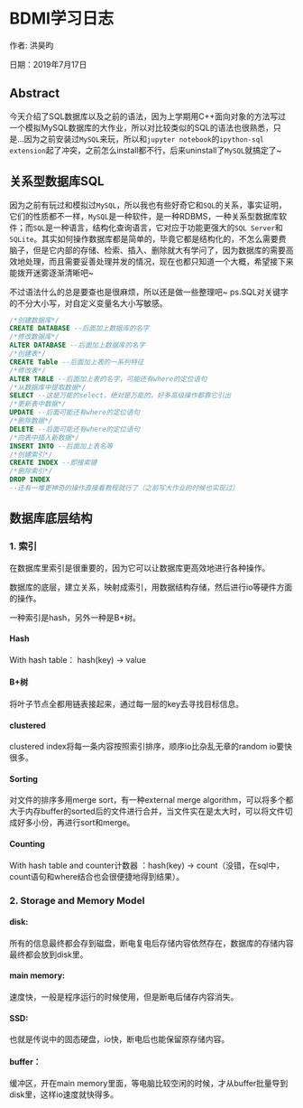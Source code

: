 # BDMI学习日志

作者: 洪昊昀

日期：2019年7月17日

## Abstract

今天介绍了SQL数据库以及之前的语法，因为上学期用C++面向对象的方法写过一个模拟MySQL数据库的大作业，所以对比较类似的SQL的语法也很熟悉，只是…因为之前安装过`MySQL`来玩，所以和`jupyter notebook`的`ipython-sql extension`起了冲突，之前怎么install都不行，后来uninstall了`MySQL`就搞定了~

## 关系型数据库SQL

因为之前有玩过和模拟过`MySQL`，所以我也有些好奇它和`SQL`的关系，事实证明，它们的性质都不一样，`MySQL`是一种软件，是一种RDBMS，一种关系型数据库软件；而`SQL`是一种语言，结构化查询语言，它对应于功能更强大的`SQL Server`和`SQLite`。其实如何操作数据库都是简单的，毕竟它都是结构化的，不怎么需要费脑子，但是它内部的存储、检索、插入、删除就大有学问了，因为数据库的需要高效地处理，而且需要妥善处理并发的情况，现在也都只知道一个大概，希望接下来能拨开迷雾逐渐清晰吧~

不过语法什么的总是要查也是很麻烦，所以还是做一些整理吧~ ps.SQL对关键字的不分大小写，对自定义变量名大小写敏感。

```sql
/*创建数据库*/
CREATE DATABASE --后面加上数据库的名字
/*修改数据库*/
ALTER DATABASE --后面加上数据库的名字
/*创建表*/
CREATE Table --后面加上表的一系列特征
/*修改表*/
ALTER TABLE --后面加上表的名字，可能还有where的定位语句
/*从数据库中提取数据*/
SELECT --这是万能的select，绝对是万能的，好多高级操作都靠它引出
/*更新表中数据*/
UPDATE --后面可能还有where的定位语句
/*删除数据*/
DELETE --后面可能还有where的定位语句
/*向表中插入新数据*/
INSERT INTO --后面加上表名等
/*创建索引*/
CREATE INDEX --即搜索键
/*删除索引*/
DROP INDEX
--还有一堆更神奇的操作直接看教程就行了（之前写大作业的时候也实现过）
```

## 数据库底层结构

### 1. 索引

在数据库里索引是很重要的，因为它可以让数据库更高效地进行各种操作。

数据库的底层，建立关系，映射成索引，用数据结构存储，然后进行io等硬件方面的操作。

一种索引是hash，另外一种是B+树。

#### Hash 

With hash table： hash(key) -> value

#### B+树

将叶子节点全都用链表接起来，通过每一层的key去寻找目标信息。

#### clustered

clustered index将每一条内容按照索引排序，顺序io比杂乱无章的random io要快很多。

#### Sorting

对文件的排序多用merge sort，有一种external merge algorithm，可以将多个都大于内存buffer的sorted后的文件进行合并，当文件实在是太大时，可以将文件切成好多小份，再进行sort和merge。

#### Counting

With hash table and counter计数器 ：hash(key) -> count（没错，在sql中，count语句和where结合也会很便捷地得到结果）。

### 2. Storage and Memory Model

#### disk: 

所有的信息最终都会存到磁盘，断电复电后存储内容依然存在，数据库的存储内容最终都会放到disk里。

#### main memory: 

速度快，一般是程序运行的时候使用，但是断电后储存内容消失。

#### SSD:

也就是传说中的固态硬盘，io快，断电后也能保留原存储内容。

#### buffer：

 缓冲区，开在main memory里面，等电脑比较空闲的时候，才从buffer批量导到disk里，这样io速度就快得多。





